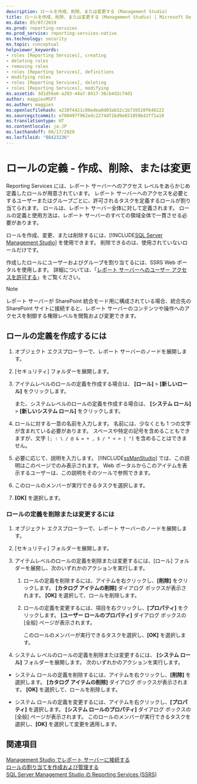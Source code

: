 ```yaml
---
description: ロールを作成、削除、または変更する (Management Studio)
title: ロールを作成、削除、または変更する (Management Studio) | Microsoft Docs
ms.date: 05/07/2019
ms.prod: reporting-services
ms.prod_service: reporting-services-native
ms.technology: security
ms.topic: conceptual
helpviewer_keywords:
- roles [Reporting Services], creating
- deleting roles
- removing roles
- roles [Reporting Services], definitions
- modifying roles
- roles [Reporting Services], deleting
- roles [Reporting Services], modifying
ms.assetid: 3d1d56e6-a283-44a7-8417-36cb4d2c74d1
author: maggiesMSFT
ms.author: maggies
ms.openlocfilehash: a238f4421c86edea0d03ab52c1b739520f646222
ms.sourcegitcommit: e700497f962e4c2274df16d9e651059b42ff1a10
ms.translationtype: HT
ms.contentlocale: ja-JP
ms.lasthandoff: 08/17/2020
ms.locfileid: "88423236"
---
```

# <a name="role-definitions---create-delete-or-modify"></a>ロールの定義 - 作成、削除、または変更

Reporting Services には、レポート サーバーへのアクセス レベルをあらかじめ定義したロールが用意されています。 レポート サーバーへのアクセスを必要とするユーザーまたはグループごとに、許可されるタスクを定義するロールが割り当てられます。 ロールは、レポート サーバー全体に対して定義されます。 ロールの定義と使用方法は、レポート サーバーのすべての領域全体で一貫させる必要があります。

ロールを作成、変更、または削除するには、[!INCLUDE[SQL Server Management Studio](../../includes/ssmanstudiofull-md.md)] を使用できます。 削除できるのは、使用されていないロールだけです。

 作成したロールにユーザーおよびグループを割り当てるには、SSRS Web ポータルを使用します。 詳細については、「[レポート サーバーへのユーザー アクセスを許可する](../../reporting-services/security/grant-user-access-to-a-report-server.md)」をご覧ください。

> [!NOTE]  
>レポート サーバーが SharePoint 統合モード用に構成されている場合、統合先の SharePoint サイトに接続すると、レポート サーバーのコンテンツや操作へのアクセスを制御する権限レベルを閲覧および変更できます。

## <a name="to-create-a-role-definition"></a>ロールの定義を作成するには

1. オブジェクト エクスプローラーで、レポート サーバーのノードを展開します。

2. [セキュリティ] フォルダーを展開します。

3. アイテムレベルのロールの定義を作成する場合は、 **[ロール]**  >  **[新しいロール]** をクリックします。

    また、システムレベルのロールの定義を作成する場合は、 **[システム ロール]**  >  **[新しいシステム ロール]** をクリックします。

4. ロールに対する一意の名前を入力します。 名前には、少なくとも 1 つの文字が含まれている必要があります。 スペースや特定の記号を含めることもできますが、文字 `[; : \ / @ & = + , $ / * < > | "]` を含めることはできません。

5. 必要に応じて、説明を入力します。 [!INCLUDE[ssManStudio](../../includes/ssmanstudio-md.md)] では、この説明はこのページでのみ表示されます。 Web ポータルからこのアイテムを表示するユーザーは、この説明をそのツールで参照できます。

6. このロールのメンバーが実行できるタスクを選択します。

7. **[OK]** を選択します。

### <a name="to-delete-or-modify-a-role-definition"></a>ロールの定義を削除または変更するには  

1. オブジェクト エクスプローラーで、レポート サーバーのノードを展開します。

2. [セキュリティ] フォルダーを展開します。

3. アイテムレベルのロールの定義を削除または変更するには、[ロール] フォルダーを展開し、次のいずれかのアクションを実行します。

    1. ロールの定義を削除するには、アイテムを右クリックし、**[削除]** をクリックします。 **[カタログ アイテムの削除]** ダイアログ ボックスが表示されます。 **[OK]** を選択して、ロールを削除します。
  
    2. ロールの定義を変更するには、項目を右クリックし、**[プロパティ]** をクリックします。 **[ユーザー ロールのプロパティ]** ダイアログ ボックスの [全般] ページが表示されます。

         このロールのメンバーが実行できるタスクを選択し、**[OK]** を選択します。
  
4. システム レベルのロールの定義を削除または変更するには、 **[システム ロール]** フォルダーを展開します。 次のいずれかのアクションを実行します。

- システム ロールの定義を削除するには、アイテムを右クリックし、**[削除]** を選択します。 **[カタログ アイテムの削除]** ダイアログ ボックスが表示されます。 **[OK]** を選択して、ロールを削除します。

- システム ロールの定義を変更するには、アイテムを右クリックし、**[プロパティ]** を選択します。 **[システム ロールのプロパティ]** ダイアログ ボックスの [全般] ページが表示されます。 このロールのメンバーが実行できるタスクを選択し、**[OK]** を選択して変更を適用します。

## <a name="see-also"></a>関連項目

 [Management Studio でレポート サーバーに接続する](../../reporting-services/tools/connect-to-a-report-server-in-management-studio.md)  
 [ロールの割り当てを作成および管理する](../../reporting-services/security/create-and-manage-role-assignments.md)  
 [SQL Server Management Studio の Reporting Services &#40;SSRS&#41;](../../reporting-services/tools/reporting-services-in-sql-server-management-studio-ssrs.md)
